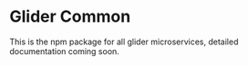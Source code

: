 # Glider Common

This is the npm package for all glider microservices, detailed documentation coming soon.
